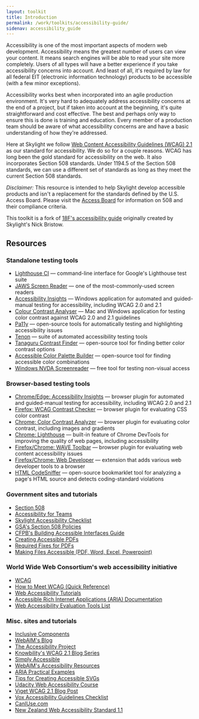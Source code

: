 ```yaml
---
layout: toolkit
title: Introduction
permalink: /work/toolkits/accessibility-guide/
sidenav: accessibility_guide
---
```


Accessibility is one of the most important aspects of modern web development. Accessibility means the greatest number of users can view your content. It means search engines will be able to read your site more completely. Users of all types will have a better experience if you take accessibility concerns into account. And least of all, it's required by law for all federal EIT (electronic information technology) products to be accessible (with a few minor exceptions).

Accessibility works best when incorporated into an agile production environment. It's very hard to adequately address accessibility concerns at the end of a project, but if taken into account at the beginning, it's quite straightforward and cost effective. The best and perhaps only way to ensure this is done is training and education. Every member of a production team should be aware of what accessibility concerns are and have a basic understanding of how they're addressed.

Here at Skylight we follow [Web Content Accessibility Guidelines (WCAG) 2.1](https://www.w3.org/TR/WCAG21/) as our standard for accessibility. We do so for a couple reasons. WCAG has long been the gold standard for accessibility on the web. It also incorporates Section 508 standards. Under 1194.5 of the Section 508 standards, we can use a different set of standards as long as they meet the current Section 508 standards.

*Disclaimer:* This resource is intended to help Skylight develop accessible products and isn't a replacement for the standards defined by the U.S. Access Board. Please visit the [Access Board](http://www.access-board.gov/guidelines-and-standards/communications-and-it/about-the-section-508-standards/section-508-standards) for information on 508 and their compliance criteria.

This toolkit is a fork of [18F's accessibility guide](https://accessibility.18f.gov/) originally created by Skylight's Nick Bristow.

## Resources

### Standalone testing tools

* [Lighthouse CI](https://github.com/GoogleChrome/lighthouse-ci) &mdash; command-line interface for Google's Lighthouse test suite
* [JAWS Screen Reader](https://www.freedomscientific.com/products/software/jaws/) &mdash; one of the most-commonly-used screen readers
* [Accessibility Insights](https://accessibilityinsights.io/) &mdash; Windows application for automated and guided-manual testing for accessibility, including WCAG 2.0 and 2.1
* [Colour Contrast Analyser](https://developer.paciellogroup.com/resources/contrastanalyser/) &mdash; Mac and Windows application for testing color contrast against WCAG 2.0 and 2.1 guidelines
* [Pa11y](http://pa11y.org/) &mdash; open-source tools for automatically testing and highlighting accessibility issues
* [Tenon](https://tenon.io/) &mdash; suite of automated accessibility testing tools
* [Tanaguru Contrast Finder](http://contrast-finder.tanaguru.com/) &mdash; open-source tool for finding better color contrast options
* [Accessible Color Palette Builder](https://toolness.github.io/accessible-color-matrix/) &mdash; open-source tool for finding accessible color combinations
* [Windows NVDA Screenreader](https://www.nvaccess.org/download/) &mdash; free tool for testing non-visual access

### Browser-based testing tools

* [Chrome/Edge: Accessibility Insights](https://accessibilityinsights.io/) &mdash; browser plugin for automated and guided-manual testing for accessibility, including WCAG 2.0 and 2.1
* [Firefox: WCAG Contrast Checker](https://addons.mozilla.org/EN-US/firefox/addon/wcag-contrast-checker/) &mdash; browser plugin for evaluating CSS color contrast
* [Chrome: Color Contrast Analyzer](https://chrome.google.com/webstore/detail/color-contrast-analyzer/dagdlcijhfbmgkjokkjicnnfimlebcll?hl=en) &mdash; browser plugin for evaluating color contrast, including images and gradients
* [Chrome: Lighthouse](https://developers.google.com/web/tools/lighthouse) &mdash; built-in feature of Chrome DevTools for improving the quality of web pages, including accessibility
* [Firefox/Chrome: WAVE Toolbar](http://wave.webaim.org/extension/) &mdash; browser plugin for evaluating web content accessibility issues
* [Firefox/Chrome: Web Developer](https://chrispederick.com/work/web-developer/) &mdash;  extension that adds various web developer tools to a browser
* [HTML CodeSniffer](http://squizlabs.github.io/HTML_CodeSniffer/) &mdash; open-source bookmarklet tool for analyzing a page's HTML source and detects coding-standard violations

### Government sites and tutorials

* [Section 508](https://section508.gov/)
* [Accessibility for Teams](https://accessibility.digital.gov/)
* [Skylight Accessibility Checklist](./checklist/)
* [GSA's Section 508 Policies](http://www.gsa.gov/portal/content/105254)
* [CFPB's Building Accessible Interfaces Guide](http://cfpb.github.io/design-manual/best-practices/accessibility-best-practices)
* [Creating Accessible PDFs](http://www.section508.va.gov/support/tutorials/pdf/index.asp)
* [Required Fixes for PDFs](http://www.hhs.gov/web/section-508/making-files-accessible/pdf-required/index.html)
* [Making Files Accessible (PDF, Word, Excel, Powerpoint)](http://www.hhs.gov/web/section-508/making-files-accessible/index.html)

### World Wide Web Consortium's web accessibility initiative

* [WCAG](https://www.w3.org/TR/WCAG21/)
* [How to Meet WCAG (Quick Reference)](https://www.w3.org/WAI/WCAG21/quickref/)
* [Web Accessibility Tutorials](https://www.w3.org/WAI/tutorials/)
* [Accessible Rich Internet Applications (ARIA) Documentation](https://www.w3.org/html/wg/drafts/html/master/dom.html#wai-aria)
* [Web Accessibility Evaluation Tools List](https://www.w3.org/WAI/ER/tools/)

### Misc. sites and tutorials

* [Inclusive Components](https://inclusive-components.design/)
* [WebAIM's Blog](http://webaim.org/blog/)
* [The Accessibility Project](http://a11yproject.com/)
* [Knowbility's WCAG 2.1 Blog Series](https://knowbility.org/blog/2018/WCAG21-intro/)
* [Simply Accessible](http://simplyaccessible.com/archives/)
* [WebAIM's Accessibility Resources](http://webaim.org/resources/)
* [ARIA Practical Examples](http://heydonworks.com/practical_aria_examples/)
* [Tips for Creating Accessible SVGs](http://www.sitepoint.com/tips-accessible-svg/)
* [Udacity Web Accessibility Course](https://www.udacity.com/course/web-accessibility--ud891)
* [Viget WCAG 2.1 Blog Post](https://www.viget.com/articles/what-you-need-to-know-about-wcag-2-1/)
* [Vox Accessibility Guidelines Checklist](http://accessibility.voxmedia.com/)
* [CanIUse.com](http://caniuse.com/)
* [New Zealand Web Accessibility Standard 1.1](https://www.digital.govt.nz/standards-and-guidance/nz-government-web-standards/web-accessibility-standard-1-1/)
